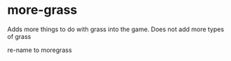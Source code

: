 # more-grass
Adds more things to do with grass into the game. Does not add more types of grass

re-name to moregrass
